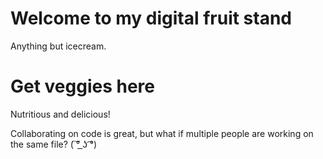 # Welcome to my digital fruit stand
Anything but icecream.

# Get veggies here

Nutritious and delicious!

Collaborating on code is great, but what if multiple people are working on the same file? ( ͠° ͟ʖ ͡°)

